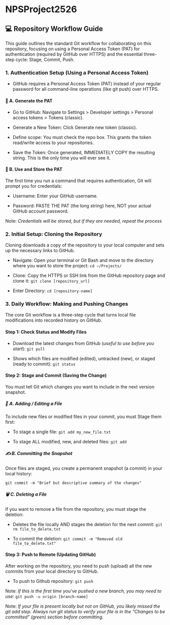 # NPSProject2526
## 💻 Repository Workflow Guide

This guide outlines the standard Git workflow for collaborating on this repository, focusing on using a Personal Access Token (PAT) for authentication (required by GitHub over HTTPS) and the essential three-step cycle: Stage, Commit, Push.

### 1. Authentication Setup (Using a Personal Access Token)

- GitHub requires a Personal Access Token (PAT) instead of your regular password for all command-line operations (like git push) over HTTPS.

#### 🔑 A. Generate the PAT

- Go to GitHub: Navigate to Settings > Developer settings > Personal access tokens > Tokens (classic).

- Generate a New Token: Click Generate new token (classic).

- Define scope: You must check the repo box. This grants the token read/write access to your repositories.

- Save the Token: Once generated, IMMEDIATELY COPY the resulting string. This is the only time you will ever see it.

#### 💾 B. Use and Store the PAT

The first time you run a command that requires authentication, Git will prompt you for credentials:

- Username: Enter your GitHub username.

- Password: PASTE THE PAT (the long string) here, NOT your actual GitHub account password.

Note: *Credentials will be stored, but if they are needed, repeat the process*


### 2. Initial Setup: Cloning the Repository

Cloning downloads a copy of the repository to your local computer and sets up the necessary links to GitHub.

- Navigate: Open your terminal or Git Bash and move to the directory where you want to store the project: ```cd ~/Projects/```

- Clone: Copy the HTTPS or SSH link from the GitHub repository page and clone it: ```git clone [repository_url]```

- Enter Directory: ```cd [repository-name]```


### 3. Daily Workflow: Making and Pushing Changes

The core Git workflow is a three-step cycle that turns local file modifications into recorded history on GitHub.

#### Step 1: Check Status and Modify Files

- Download the latest changes from GitHub (*useful to use before you start*): ```git pull``` 

- Shows which files are modified (edited), untracked (new), or staged (ready to commit): ```git status```

#### Step 2: Stage and Commit (Saving the Change)

You must tell Git which changes you want to include in the next version snapshot.

##### 📁 A. Adding / Editing a File
To include new files or modified files in your commit, you must Stage them first:

- To stage a single file: ```git add my_new_file.txt```

- To stage ALL modified, new, and deleted files: ```git add```

##### ✍️ B. Committing the Snapshot
Once files are staged, you create a permanent snapshot (a commit) in your local history:

```git commit -m "Brief but descriptive summary of the changes"```

##### 🗑️ C. Deleting a File
If you want to remove a file from the repository, you must stage the deletion:

- Deletes the file locally AND stages the deletion for the next commit: ```git rm file_to_delete.txt ```

- To commit the deletion: ```git commit -m "Removed old file_to_delete.txt"```

#### Step 3: Push to Remote (Updating GitHub)
After working on the repository, you need to push (upload) all the new commits from your local directory to GitHub.

- To push to Github repository: ```git push```

Note: *If this is the first time you've pushed a new branch, you may need to use:* ```git push -u origin [branch-name]```

Note: *If your file is present locally but not on GitHub, you likely missed the git add step. Always run git status to verify your file is in the "Changes to be committed" (green) section before committing.*
